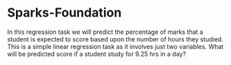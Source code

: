 # Sparks-Foundation
In this regression task we will predict the percentage of
marks that a student is expected to score based upon the
number of hours they studied. This is a simple linear
regression task as it involves just two variables.
What will be predicted score if a student study for 9.25 hrs in a
day?
